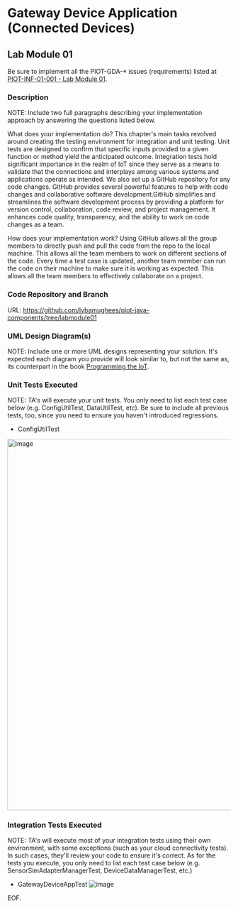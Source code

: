 # Gateway Device Application (Connected Devices)

## Lab Module 01

Be sure to implement all the PIOT-GDA-* issues (requirements) listed at [PIOT-INF-01-001 - Lab Module 01](https://github.com/orgs/programming-the-iot/projects/1#column-9974937).

### Description

NOTE: Include two full paragraphs describing your implementation approach by answering the questions listed below.

What does your implementation do? 
This chapter's main tasks revolved around creating the testing environment for integration and unit testing. Unit tests are designed to confirm that specific inputs provided to a given function or method yield the anticipated outcome. Integration tests hold significant importance in the realm of IoT since they serve as a means to validate that the connections and interplays among various systems and applications operate as intended. We also set up a GitHub repository for any code changes. GitHub provides several powerful features to help with code changes and collaborative software development.GitHub simplifies and streamlines the software development process by providing a platform for version control, collaboration, code review, and project management. It enhances code quality, transparency, and the ability to work on code changes as a team. 

How does your implementation work?
Using GitHub allows all the group members to directly push and pull the code from the repo to the local machine. This allows all the team members to work on different sections of the code. Every time a test case is updated, another team member can run the code on their machine to make sure it is working as expected. This allows all the team members to effectively collaborate on a project.
### Code Repository and Branch

URL: https://github.com/lybamughees/piot-java-components/tree/labmodule01

### UML Design Diagram(s)

NOTE: Include one or more UML designs representing your solution. It's expected each
diagram you provide will look similar to, but not the same as, its counterpart in the
book [Programming the IoT](https://learning.oreilly.com/library/view/programming-the-internet/9781492081401/).


### Unit Tests Executed

NOTE: TA's will execute your unit tests. You only need to list each test case below
(e.g. ConfigUtilTest, DataUtilTest, etc). Be sure to include all previous tests, too,
since you need to ensure you haven't introduced regressions.

- ConfigUtilTest
<img width="837" alt="image" src="https://github.com/lybamughees/book-exercise-docs/assets/66569488/33889b0f-5abf-49dc-a9cd-5ba9e0756588">


### Integration Tests Executed

NOTE: TA's will execute most of your integration tests using their own environment, with
some exceptions (such as your cloud connectivity tests). In such cases, they'll review
your code to ensure it's correct. As for the tests you execute, you only need to list each
test case below (e.g. SensorSimAdapterManagerTest, DeviceDataManagerTest, etc.)

- GatewayDeviceAppTest
![image](https://github.com/lybamughees/book-exercise-docs/assets/66569488/c27b3580-56cc-4537-8e18-1647a6a2834c)

EOF.
